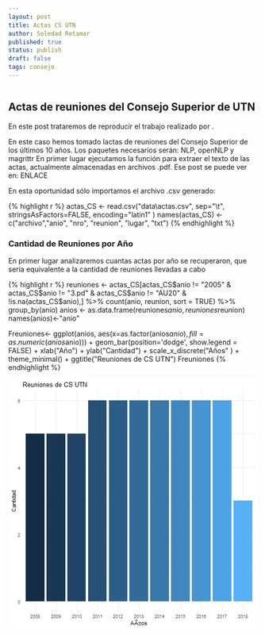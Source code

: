 ```yaml
---
layout: post
title: Actas CS UTN
author: Soledad Retamar
published: true
status: publish
draft: false
tags: consejo
---
```

 
```{r setup}  knitr::opts_chunk$set(echo = FALSE)
```
 
## Actas de reuniones del Consejo Superior de UTN
En este post trataremos de reproducir el trabajo realizado por .
 
En este caso hemos tomado lactas de reuniones del Consejo Superior de los últimos 10 años.
Los paquetes necesarios serán: NLP, openNLP y magrittr
En primer lugar ejecutamos la función para extraer el texto de las actas, actualmente almacenadas en archivos .pdf. Ese post se puede ver en: ENLACE

 
En esta oportunidad sólo importamos el archivo .csv generado:

{% highlight r %}
  actas_CS <-   read.csv("data\\actas.csv", sep="\t", stringsAsFactors=FALSE, encoding="latin1" )
  names(actas_CS) <- c("archivo","anio", "nro", "reunion", "lugar", "txt")
{% endhighlight %}
 
### Cantidad de Reuniones por Año
En primer lugar analizaremos cuantas actas por año se recuperaron, que sería equivalente a la cantidad de reuniones llevadas a cabo

{% highlight r %}
  reuniones <- actas_CS[actas_CS$anio != "2005" & actas_CS$anio != "3.pd" & actas_CS$anio != "AU20" & !is.na(actas_CS$anio),] %>% 
              count(anio, reunion, sort = TRUE) %>% 
              group_by(anio)
  anios <- as.data.frame(reuniones$anio, reuniones$reunion)
  names(anios)<-"anio"
 
  Freuniones<- ggplot(anios, aes(x=as.factor(anios$anio), 
      fill = as.numeric(anios$anio))) + 
    geom_bar(position='dodge', show.legend = FALSE) + 
    xlab("Año") + 
    ylab("Cantidad") + 
    scale_x_discrete("Años" ) + 
    theme_minimal() +
    ggtitle("Reuniones de CS UTN")
  Freuniones
{% endhighlight %}

![plot of chunk unnamed-chunk-3](/figures/unnamed-chunk-3-1.png)
 
